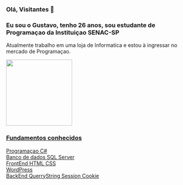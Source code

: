 <!--
**IMazorI/IMazorI** is a ✨ _special_ ✨ repository because its `README.md` (this file) appears on your GitHub profile.

Here are some ideas to get you started:

- 🔭 I’m currently working on ...
- 🌱 I’m currently learning ...
- 👯 I’m looking to collaborate on ...
- 🤔 I’m looking for help with ...
- 💬 Ask me about ...
- 📫 How to reach me: ...
- 😄 Pronouns: ...
- ⚡ Fun fact: ...
-->
### Olá, Visitantes 👋

### Eu sou o Gustavo, tenho 26 anos, sou estudante de Programaçao da Instituiçao SENAC-SP

Atualmente trabalho em uma loja de Informatica e estou à ingressar no mercado de Programaçao.

<a href="https://github.com/Thiago-Henriqe">
  <img height="180em" src="https://www.alura.com.br/artigos/assets/como-criar-um-readme-para-seu-perfil-github/imagem14.gif"/>

### Fundamentos conhecidos <br>

   Programaçao C#     
   Banco de dados SQL Server   
   FrontEnd 
   HTML 
   CSS   
   WordPress   
   BackEnd 
   QuerryString 
   Session 
   Cookie 




